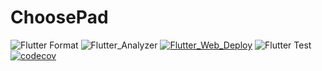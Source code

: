 # ChoosePad

![Flutter Format](https://github.com/FujiKinaga/choosepad/workflows/Flutter_Format/badge.svg)
![Flutter_Analyzer](https://github.com/FujiKinaga/choosepad/workflows/Flutter_Analyzer/badge.svg)
[![Flutter_Web_Deploy](https://github.com/FujiKinaga/choosepad/workflows/Flutter_Web_Deploy/badge.svg)](https://human-life-game-dev.web.app/)
![Flutter Test](https://github.com/FujiKinaga/choosepad/workflows/Flutter_Test/badge.svg)
[![codecov](https://codecov.io/gh/FujiKinaga/choosepad/branch/master/graph/badge.svg?token=kpoaDJtGlG)](https://codecov.io/gh/FujiKinaga/choosepad)